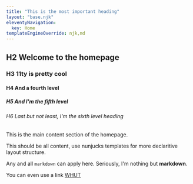 ```yaml
---
title: "This is the most important heading"
layout: "base.njk"
eleventyNavigation:
  key: Home
templateEngineOverride: njk,md
---
```


## H2 Welcome to the homepage

### H3 11ty is pretty cool

#### H4 And a fourth level

##### H5 And I'm the fifth level

###### H6 Last but not least, I'm the sixth level heading

This is the main content section of the homepage.

This should be all content, use nunjucks templates for more declaritive layout structure.

Any and all `markdown` can apply here. Seriously, I'm nothing but **markdown**.

You can even use a link [WHUT](www.whut.com)
